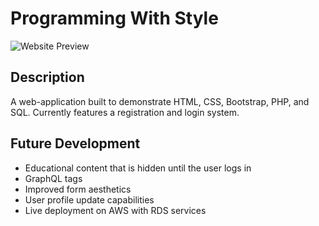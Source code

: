 Programming With Style
======

![Website Preview](https://skylerreep.info/images/Card-1.png)

## Description

A web-application built to demonstrate HTML, CSS, Bootstrap, PHP, and SQL. Currently features a registration and login system.


## Future Development
<ul>
  <li>Educational content that is hidden until the user logs in</li>
  <li>GraphQL tags</li>
  <li>Improved form aesthetics</li>
  <li>User profile update capabilities</li>
  <li>Live deployment on AWS with RDS services</li>
</ul>
 
